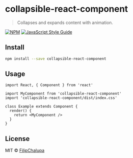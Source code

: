 # collapsible-react-component

> Collapses and expands content with animation.

[![NPM](https://img.shields.io/npm/v/collapsible-react-component.svg)](https://www.npmjs.com/package/collapsible-react-component) [![JavaScript Style Guide](https://img.shields.io/badge/code_style-standard-brightgreen.svg)](https://standardjs.com)

## Install

```bash
npm install --save collapsible-react-component
```

## Usage

```tsx
import React, { Component } from 'react'

import MyComponent from 'collapsible-react-component'
import 'collapsible-react-component/dist/index.css'

class Example extends Component {
  render() {
    return <MyComponent />
  }
}
```

## License

MIT © [FilipChalupa](https://github.com/FilipChalupa)
